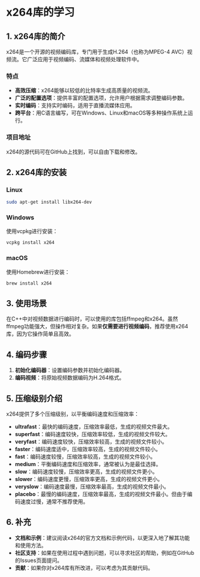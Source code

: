 # x264库的学习

## 1. x264库的简介

x264是一个开源的视频编码库，专门用于生成H.264（也称为MPEG-4 AVC）视频流。它广泛应用于视频编码、流媒体和视频处理软件中。

### 特点

- **高效压缩**：x264能够以较低的比特率生成高质量的视频流。
- **广泛的配置选项**：提供丰富的配置选项，允许用户根据需求调整编码参数。
- **实时编码**：支持实时编码，适用于直播流媒体应用。
- **跨平台**：用C语言编写，可在Windows、Linux和macOS等多种操作系统上运行。

### 项目地址

x264的源代码可在GitHub上找到，可以自由下载和修改。

## 2. x264库的安装

### Linux

```bash
sudo apt-get install libx264-dev
```

### Windows

使用vcpkg进行安装：

```bash
vcpkg install x264
```

### macOS

使用Homebrew进行安装：

```bash
brew install x264
```

## 3. 使用场景

在C++中对视频数据进行编码时，可以使用的库包括ffmpeg和x264。虽然ffmpeg功能强大，但操作相对复杂。如果**仅需要进行视频编码**，推荐使用x264库，因为它操作简单且高效。

## 4. 编码步骤

1. **初始化编码器**：设置编码参数并初始化编码器。
2. **编码视频**：将原始视频数据编码为H.264格式。

## 5. 压缩级别介绍

x264提供了多个压缩级别，以平衡编码速度和压缩效率：

- **ultrafast**：最快的编码速度，压缩效率最低，生成的视频文件最大。
- **superfast**：编码速度较快，压缩效率较低，生成的视频文件较大。
- **veryfast**：编码速度较快，压缩效率较高，生成的视频文件较小。
- **faster**：编码速度适中，压缩效率较高，生成的视频文件较小。
- **fast**：编码速度较慢，压缩效率较高，生成的视频文件较小。
- **medium**：平衡编码速度和压缩效率，通常被认为是最佳选择。
- **slow**：编码速度较慢，压缩效率更高，生成的视频文件更小。
- **slower**：编码速度更慢，压缩效率更高，生成的视频文件更小。
- **veryslow**：编码速度最慢，压缩效率最高，生成的视频文件最小。
- **placebo**：最慢的编码速度，压缩效率最高，生成的视频文件最小。但由于编码速度过慢，通常不推荐使用。

## 6. 补充

- **文档和示例**：建议阅读x264的官方文档和示例代码，以更深入地了解其功能和使用方法。
- **社区支持**：如果在使用过程中遇到问题，可以寻求社区的帮助，例如在GitHub的Issues页面提问。
- **贡献**：如果你对x264库有所改进，可以考虑为其贡献代码。
